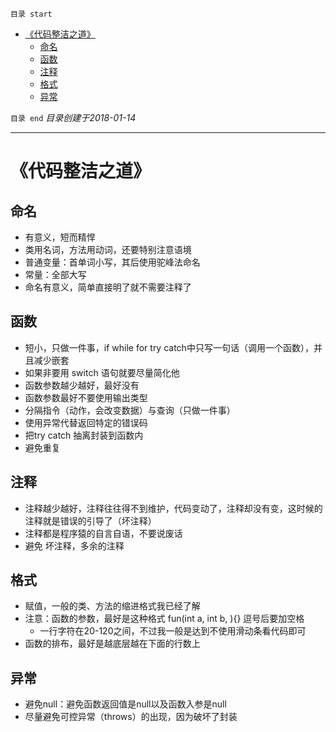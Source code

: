 `目录 start`
 
- [《代码整洁之道》](#《代码整洁之道》)
    - [命名](#命名)
    - [函数](#函数)
    - [注释](#注释)
    - [格式](#格式)
    - [异常](#异常)

`目录 end` *目录创建于2018-01-14*
****************************************
# 《代码整洁之道》
			
## 命名
- 有意义，短而精悍
- 类用名词，方法用动词，还要特别注意语境
- 普通变量：首单词小写，其后使用驼峰法命名
- 常量：全部大写
- 命名有意义，简单直接明了就不需要注释了
	
## 函数
- 短小，只做一件事，if while for try catch中只写一句话（调用一个函数），并且减少嵌套
- 如果非要用 switch 语句就要尽量简化他
- 函数参数越少越好，最好没有
- 函数参数最好不要使用输出类型
- 分隔指令（动作，会改变数据）与查询（只做一件事）
- 使用异常代替返回特定的错误码
- 把try catch 抽离封装到函数内
- 避免重复
	
## 注释
- 注释越少越好，注释往往得不到维护，代码变动了，注释却没有变，这时候的注释就是错误的引导了（坏注释）
- 注释都是程序猿的自言自语，不要说废话
- 避免 坏注释，多余的注释

## 格式
- 赋值，一般的类、方法的缩进格式我已经了解
- 注意：函数的参数，最好是这种格式 fun(int a, int b, ){} 逗号后要加空格
    - 一行字符在20-120之间，不过我一般是达到不使用滑动条看代码即可
- 函数的排布，最好是越底层越在下面的行数上

## 异常
- 避免null：避免函数返回值是null以及函数入参是null
- 尽量避免可控异常（throws）的出现，因为破坏了封装
	

